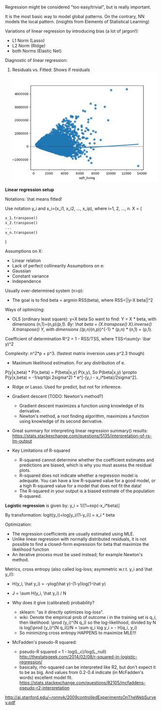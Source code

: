 

Regression might be considered "too easy/trivial", but is really important.

It is the most basic way to model global patterns. On the contrary, NN models the local pattern. 
(insights from Elements of Statistical Learning)

Variations of linear regression by introducing bias (a lot of jargon!):
+ L1 Norm (Lasso)
+ L2 Norm (Ridge)
+ both Norms (Elastic Net)

Diagnostic of linear regression:
1. Residuals vs. Fitted: Shows if residuals 
![Alt text](figures/residual_plot.png?raw=true "Optional Title")



**Linear regression setup**

Notations:
\hat means fitted!

Use notation y_i and x_i=(x_i1, x_i2, ..., x_ip), where i=1, 2, ..., n. 
X = (

    x_1.transpose()
    x_2.transpose()
    ...
    x_n.transpose()
    
)

Assumptions on X:
- Linear relation
- Lack of perfect collinearity
Assumptions on e:
- Gaussian
- Constant variance
- Independence

Usually over-determined system (n>p):
- The goal is to find beta = argmin RSS(beta), where RSS=||y-X beta||^2

Ways of optimizing:
- OLS (ordinary least square): y=X beta
So want to find:
 Y = X * beta,
with dimensions (n,1)=(n,p)*(p,1).
By:
\hat beta = (X.transpose() X).inverse() X.transpose()  Y,
with dimensions ((p,n)*(n,p))^{-1} * (p,n) * (n,1) = (p,1).

Coefficient of determination R^2 = 1 - RSS/TSS, where TSS=\sum(y- \bar y)^2

Complexity: n^2*p + p^3. (fastest matrix inversion uses p^2.3 though)

- Maximum likelihood estimation. 
For any distribution of e. 

P(y|x,beta) * P(x,beta) = P(beta|x,y) P(x,y), 
So P(beta|x,y) \propto P(y|x,beta) = -1/sqrt(pi 2sigma^2) * e^[-(y_i - x_i*beta)/2sigma^2]. 

- Ridge or Lasso. Used for predict, but not for inference. 

- Gradient descent (TODO: Newton's method?)
    - Gradient descent maximizes a function using knowledge of its derivative. 
    - Newton's method, a root finding algorithm, maximizes a function using knowledge of its second derivative. 

- Great summary for interpreting linear regression summary() results:
https://stats.stackexchange.com/questions/5135/interpretation-of-rs-lm-output

- Key Limitations of R-squared
    - R-squared cannot determine whether the coefficient estimates and predictions are biased, which is why you must assess the residual plots.
    - R-squared does not indicate whether a regression model is adequate. You can have a low R-squared value for a good model, or a high R-squared value for a model that does not fit the data!
    - The R-squared in your output is a biased estimate of the population R-squared.

**Logistic regression** is given by:
y_i = 1/[1+exp(-x_i*beta)]

By transformation:
logit(y_i)=log[y_i/(1-y_i)] = x_i * beta

Optimization:
- The regression coefficients are usually estimated using MLE.
- Unlike linear regression with normally distributed residuals, it is not possible to find a closed-form expression for beta that maximize the likelihood function 
- An iterative process must be used instead; for example Newton's method.

Metrics, cross entropy (also called log-loss; asymmetric w.r.t. y_i and \hat y_i!):
- H(y_i, \hat y_i) = -ylog(\hat y)-(1-y)log(1-\hat y)
- J = \sum H(y_i, \hat y_i) / N

- Why does it give (calibrated) probability?
    - sklearn: "as it directly optimizes log-loss". 
    - wiki: Denote the empirical prob of outcome i in the training set is q_i, then likelihood:
        \prod (y_i)^(N q_i)
        so the log-likelihood, divided by N is log[\prod (y_i)^(N q_i)]/N = \sum q_i log y_i = - H(q_i, y_i)
    - So minimizing cross entropy HAPPENS to maximize MLE!!!
        

   
- McFadden's pseudo-R squared:
    - pseudo-R squared = 1 - log(L_c)/log(L_null)
    http://thestatsgeek.com/2014/02/08/r-squared-in-logistic-regression/
    - basically, rho-squared can be interpreted like R2, but don't expect it to be as big. 
    And values from 0.2-0.4 indicate (in McFadden's words) excellent model fit.
    https://stats.stackexchange.com/questions/82105/mcfaddens-pseudo-r2-interpretation
    
    
http://ai.stanford.edu/~ronnyk/2009controlledExperimentsOnTheWebSurvey.pdf